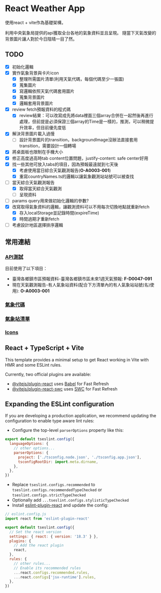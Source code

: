 # React Weather App

使用react + vite作為基礎架構，

利用中央氣象局提供的api獲取全台各地的氣象資料並且呈現。
隨當下天氣改變的背景圖片讓人對於今日陰晴一目了然。

## TODO
- [x] 初始化邏輯
- [x] 實作氣象背景與卡片icon
  - [x] 整理所需圖片清單(利用天氣代碼，每個代碼至少一張圖)
  - [x] 蒐集圖片
  - [x] 寫邏輯依照天氣代碼套用圖片
  - [x] 蒐集背景圖片
  - [x] 邏輯套用背景圖片
- [x] review fetch預報資料的程式碼
  - [x] review結果：可以改寫成先將data裡面三個array合併在一起然後再進行處理，但前提是必須保證三個array的Time是一樣的，推測，可以稍微提升效率，但目前優先度低
- [x] 解決背景圖片載入過慢
  - [ ] 設計背景圖片的transition，backgroundImage沒辦法直接套用transition，需要設計一個轉場
- [x] 將桌面板也限制在手機大小
- [x] 修正高度過高時tab content位置問題，justify-content: safe center好用
- [x] 找一些其他可放入tabs的項目，因為預報最遠就到七天後
  - [x] 考慮使用當日綜合天氣觀測報告(**O-A0003-001**)
  - [x] 重寫countryNames.ts的邏輯以讓氣象觀測站站號可以被查找
- [ ] 當天綜合天氣觀測報告
  - [x] 取得當天綜合天氣觀測
  - [ ] 呈現資料
- [ ] params query用來做初始化邏輯的參數?
- [x] 改寫取得氣象資料的邏輯，讓觀測資料可以不用每次切換地點就重新fetch
  - [x] 存入localStorage並記錄時間(expireTime)
  - [x] 時間過期才重新fetch
- [ ] 考慮設計地區選擇排序邏輯

## 常用連結
### [API測試](https://opendata.cwa.gov.tw/dist/opendata-swagger.html)
目前使用了以下項目：
- 臺灣各鄉鎮市區預報資料-臺灣各鄉鎮市區未來1週天氣預報: **F-D0047-091**
- 現在天氣觀測報告-有人氣象站資料(配合下方清單內的有人氣象站站號(名)使用): **O-A0003-001**
### [氣象代碼](https://www.cwa.gov.tw/V8/assets/pdf/Weather_Icon.pdf)
### [氣象站清單](https://e-service.cwa.gov.tw/wdps/obs/state.htm#description)
### [Icons](https://fonts.google.com/icons?icon.query=weather&icon.size=24&icon.color=%23e8eaed)

## React + TypeScript + Vite

This template provides a minimal setup to get React working in Vite with HMR and some ESLint rules.

Currently, two official plugins are available:

- [@vitejs/plugin-react](https://github.com/vitejs/vite-plugin-react/blob/main/packages/plugin-react/README.md) uses [Babel](https://babeljs.io/) for Fast Refresh
- [@vitejs/plugin-react-swc](https://github.com/vitejs/vite-plugin-react-swc) uses [SWC](https://swc.rs/) for Fast Refresh

## Expanding the ESLint configuration

If you are developing a production application, we recommend updating the configuration to enable type aware lint rules:

- Configure the top-level `parserOptions` property like this:

```js
export default tseslint.config({
  languageOptions: {
    // other options...
    parserOptions: {
      project: ['./tsconfig.node.json', './tsconfig.app.json'],
      tsconfigRootDir: import.meta.dirname,
    },
  },
})
```

- Replace `tseslint.configs.recommended` to `tseslint.configs.recommendedTypeChecked` or `tseslint.configs.strictTypeChecked`
- Optionally add `...tseslint.configs.stylisticTypeChecked`
- Install [eslint-plugin-react](https://github.com/jsx-eslint/eslint-plugin-react) and update the config:

```js
// eslint.config.js
import react from 'eslint-plugin-react'

export default tseslint.config({
  // Set the react version
  settings: { react: { version: '18.3' } },
  plugins: {
    // Add the react plugin
    react,
  },
  rules: {
    // other rules...
    // Enable its recommended rules
    ...react.configs.recommended.rules,
    ...react.configs['jsx-runtime'].rules,
  },
})
```
